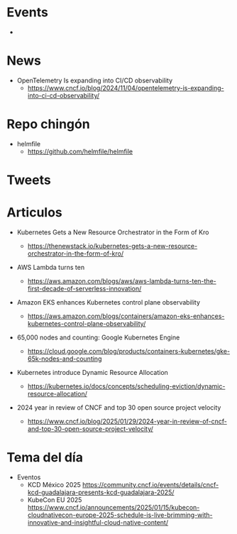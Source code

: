
# Events

* 

# News

* OpenTelemetry Is expanding into CI/CD observability
  * https://www.cncf.io/blog/2024/11/04/opentelemetry-is-expanding-into-ci-cd-observability/


# Repo chingón

* helmfile
  * https://github.com/helmfile/helmfile

  
# Tweets

# Articulos

* Kubernetes Gets a New Resource Orchestrator in the Form of Kro
  * https://thenewstack.io/kubernetes-gets-a-new-resource-orchestrator-in-the-form-of-kro/

* AWS Lambda turns ten
  * https://aws.amazon.com/blogs/aws/aws-lambda-turns-ten-the-first-decade-of-serverless-innovation/
* Amazon EKS enhances Kubernetes control plane observability
  * https://aws.amazon.com/blogs/containers/amazon-eks-enhances-kubernetes-control-plane-observability/
* 65,000 nodes and counting: Google Kubernetes Engine
  * https://cloud.google.com/blog/products/containers-kubernetes/gke-65k-nodes-and-counting

* Kubernetes introduce Dynamic Resource Allocation
  * https://kubernetes.io/docs/concepts/scheduling-eviction/dynamic-resource-allocation/

* 2024 year in review of CNCF and top 30 open source project velocity
  * https://www.cncf.io/blog/2025/01/29/2024-year-in-review-of-cncf-and-top-30-open-source-project-velocity/

 
# Tema del día

* Eventos
  * KCD México 2025 https://community.cncf.io/events/details/cncf-kcd-guadalajara-presents-kcd-guadalajara-2025/
  * KubeCon EU 2025 https://www.cncf.io/announcements/2025/01/15/kubecon-cloudnativecon-europe-2025-schedule-is-live-brimming-with-innovative-and-insightful-cloud-native-content/


